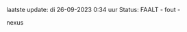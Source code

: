 laatste update: 
di 26-09-2023  0:34   uur 
Status: FAALT - fout - 
<div class="service R">nexus</div>